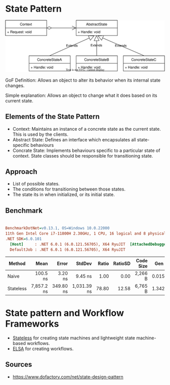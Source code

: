 # State Pattern

![State UML Diagram](state.svg)

GoF Definition: Allows an object to alter its behavior when its internal state changes.

Simple explanation: Allows an object to change what it does based on its current state.

## Elements of the State Pattern

- Context: Maintains an instance of a concrete state as the current state. This is used by the clients.
- Abstract State: Defines an interface which encapsulates all state-specific behaviours
- Concrate State: Implements behaviours specific to a particular state of context. State classes should be responsible for transitioning state.

## Approach

- List of possible states.
- The conditions for transitioning between those states.
- The state its in when initialized, or its initial state.

## Benchmark

``` ini

BenchmarkDotNet=v0.13.1, OS=Windows 10.0.22000
11th Gen Intel Core i7-11800H 2.30GHz, 1 CPU, 16 logical and 8 physical cores
.NET SDK=6.0.101
  [Host]     : .NET 6.0.1 (6.0.121.56705), X64 RyuJIT  [AttachedDebugger]
  DefaultJob : .NET 6.0.1 (6.0.121.56705), X64 RyuJIT


```
|    Method |       Mean |     Error |      StdDev | Ratio | RatioSD | Code Size |  Gen 0 |  Gen 1 | Allocated |
|---------- |-----------:|----------:|------------:|------:|--------:|----------:|-------:|-------:|----------:|
|     Naive |   100.5 ns |   3.20 ns |     9.45 ns |  1.00 |    0.00 |   2,266 B | 0.0159 |      - |     200 B |
| Stateless | 7,857.2 ns | 349.80 ns | 1,031.39 ns | 78.80 |   12.58 |   6,765 B | 1.3428 | 0.0305 |  16,912 B |


# State pattern and Workflow Frameworks

- [Stateless](https://github.com/dotnet-state-machine/stateless) for creating state machines and lightweight state machine-based workflows.
- [ELSA](https://elsa-workflows.github.io/elsa-core/) for creating workflows.

## Sources

- https://www.dofactory.com/net/state-design-pattern
